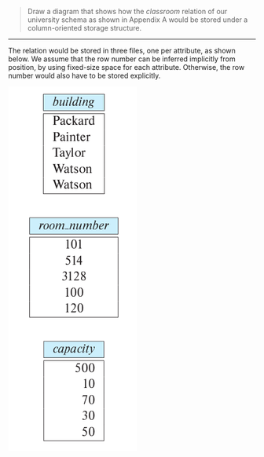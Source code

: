 > Draw a diagram that shows how the _classroom_ relation of our university schema as shown 
> in Appendix A would be stored under a column-oriented storage structure. 

--------------------------------

The relation would be stored in three files, one per attribute, as shown below. 
We assume that the row number can be inferred implicitly from position, by using 
fixed-size space for each attribute. Otherwise, the row number would also have 
to be stored explicitly. 

<img src = 'SolutionOf11.2.png'/>
